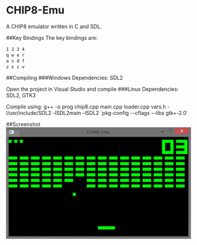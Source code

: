 CHIP8-Emu
=========

A CHIP8 emulator written in C and SDL.

##Key Bindings
The key bindings are:

    1 2 3 4
    q w e r
    a s d f
    z x c v

##Compiling
###Windows
Dependencies: SDL2

Open the project in Visual Studio and compile
###Linux
Dependencies: SDL2, GTK3

Compile using:
g++ -o prog chip8.cpp main.cpp loader.cpp vars.h -I/usr/include/SDL2 -lSDL2main -lSDL2 \`pkg-config --cflags --libs gtk+-2.0\`

##Screenshot
![BRIX](https://raw.githubusercontent.com/hugo19941994/CHIP8-Emu/master/images/BRIX.png "BRIX")

